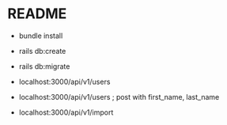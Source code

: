 # README

* bundle install
* rails db:create
* rails db:migrate


* localhost:3000/api/v1/users
* localhost:3000/api/v1/users ; post with first_name, last_name
* localhost:3000/api/v1/import
